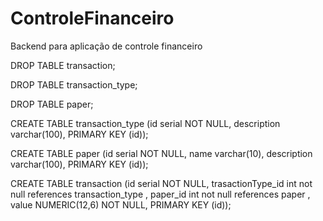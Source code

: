 # ControleFinanceiro

Backend para aplicação de controle financeiro

DROP TABLE transaction;

DROP TABLE transaction_type;

DROP TABLE paper;

CREATE TABLE transaction_type (id serial NOT NULL, description varchar(100), PRIMARY KEY (id));

CREATE TABLE paper (id serial NOT NULL, name varchar(10), description varchar(100), PRIMARY KEY (id));

CREATE TABLE transaction (id serial NOT NULL, trasactionType_id int not null references transaction_type , paper_id int not null references paper , value NUMERIC(12,6) NOT NULL, PRIMARY KEY (id));
